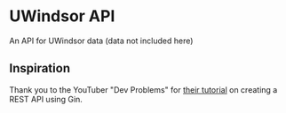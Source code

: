 # UWindsor API

An API for UWindsor data (data not included here)

## Inspiration

Thank you to the YouTuber "Dev Problems" for [their tutorial](https://www.youtube.com/watch?v=vDIAwtGU9LE) on creating a REST API using Gin.
